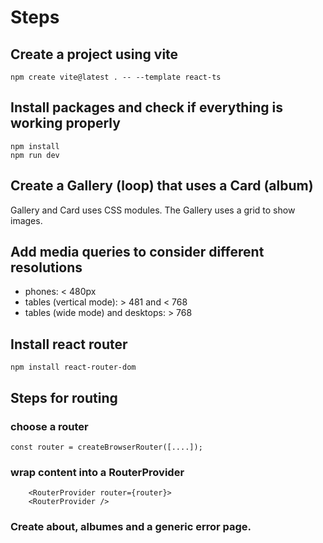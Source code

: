 # Steps

## Create a project using vite
    npm create vite@latest . -- --template react-ts

## Install packages and check if everything is working properly
    npm install
    npm run dev

## Create a Gallery (loop) that uses a Card (album)
Gallery and Card uses CSS modules.
The Gallery uses a grid to show images.

## Add media queries to consider different resolutions
- phones: < 480px
- tables (vertical mode): > 481 and < 768
- tables (wide mode) and desktops: > 768

## Install react router
    npm install react-router-dom

## Steps for routing
### choose a router
```
const router = createBrowserRouter([....]);
```

### wrap content into a RouterProvider
```
    <RouterProvider router={router}>
    <RouterProvider />
```

### Create about, albumes and a generic error page. 